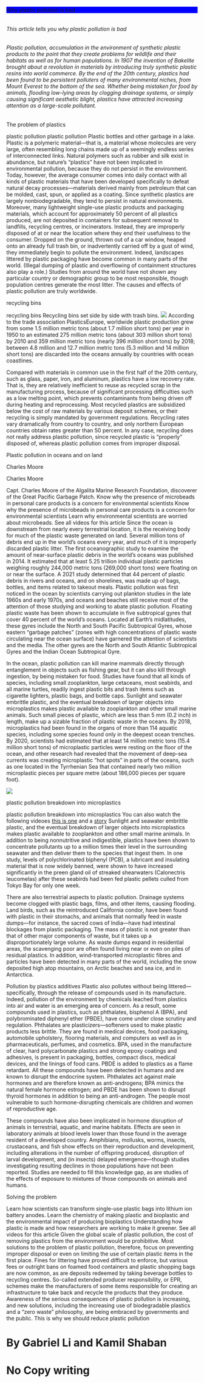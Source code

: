 <!DOCTYPE html>
<html>
<head>
<title>Plastic Pollution</title>
</head>
<body>
<p style="background-color: blue;"
<h6>Why plastic pollution is bad<h6>
<h6>This article tells you why plastic pollution is bad<h6>
<h6>Plastic pollution, accumulation in the environment of synthetic plastic products to the point that they create problems for wildlife and their habitats as well as for human populations. In 1907 the invention of Bakelite brought about a revolution in materials by introducing truly synthetic plastic resins into world
commerce. By the end of the 20th century, plastics had been found to be persistent polluters of many environmental niches, from Mount Everest to the bottom of the sea. Whether being mistaken for food by animals, flooding low-lying areas by clogging drainage systems, or simply causing significant aesthetic blight, plastics have attracted increasing attention as a large-scale pollutant.</h6>

<p>The problem of plastics<p> 
<p>plastic pollution
plastic pollution
Plastic bottles and other garbage in a lake.
Plastic is a polymeric material—that is, a material whose molecules are very large, often resembling long chains made up of a seemingly endless series of interconnected links. Natural polymers such as rubber and silk exist in abundance, but nature’s “plastics” have not been implicated in environmental pollution, because they do not persist in the environment. Today, however, the average consumer comes into daily contact with all kinds of plastic materials that have been developed specifically to defeat natural decay processes—materials derived mainly from petroleum that can be molded, cast, spun, or applied as a coating. Since synthetic plastics are largely nonbiodegradable, they tend to persist in natural environments. Moreover, many lightweight single-use plastic products and packaging materials, which account for approximately 50 percent of all plastics produced, are not deposited in containers for subsequent removal to landfills, recycling centres, or incinerators. Instead, they are improperly disposed of at or near the location where they end their usefulness to the consumer. Dropped on the ground, thrown out of a car window, heaped onto an already full trash bin, or inadvertently carried off by a gust of wind, they immediately begin to pollute the environment. Indeed, landscapes littered by plastic packaging have become common in many parts of the world. (Illegal dumping of plastic and overflowing of containment structures also play a role.) Studies from around the world have not shown any particular country or demographic group to be most responsible, though population centres generate the most litter. The causes and effects of plastic pollution are truly worldwide.</p>

<p>recycling bins</p>
<p>recycling bins
Recycling bins set side by side with trash bins.
<img src="./photo-default.jpg" >
According to the trade association PlasticsEurope, worldwide plastic production grew from some 1.5 million metric tons (about 1.7 million short tons) per year in 1950 to an estimated 275 million metric tons (about 303 million short tons) by 2010 and 359 million metric tons (nearly 396 million short tons) by 2018; between 4.8 million and 12.7 million metric tons (5.3 million and 14 million short tons) are discarded into the oceans annually by countries with ocean coastlines.</p>

<p>Compared with materials in common use in the first half of the 20th century, such as glass, paper, iron, and aluminum, plastics have a low recovery rate. That is, they are relatively inefficient to reuse as recycled scrap in the manufacturing process, because of significant processing difficulties such as a low melting point, which prevents contaminants from being driven off during heating and reprocessing. Most recycled plastics are subsidized below the cost of raw materials by various deposit schemes, or their recycling is simply mandated by government regulations. Recycling rates vary dramatically from country to country, and only northern European countries obtain rates greater than 50 percent. In any case, recycling does not really address plastic pollution, since recycled plastic is “properly” disposed of, whereas plastic pollution comes from improper disposal.<p>

<p>Plastic pollution in oceans and on land</p>
<p>Charles Moore</p>
<p>Charles Moore</p>
<p>Capt. Charles Moore of the Algalita Marine Research Foundation, discoverer of the Great Pacific Garbage Patch.
Know why the presence of microbeads in personal care products is a concern for environmental scientists
Know why the presence of microbeads in personal care products is a concern for environmental scientists
Learn why environmental scientists are worried about microbeads.
See all videos for this article
Since the ocean is downstream from nearly every terrestrial location, it is the receiving body for much of the plastic waste generated on land. Several million tons of debris end up in the world’s oceans every year, and much of it is improperly discarded plastic litter. The first oceanographic study to examine the amount of near-surface plastic debris in the world’s oceans was published in 2014. It estimated that at least 5.25 trillion individual plastic particles weighing roughly 244,000 metric tons (269,000 short tons) were floating on or near the surface. A 2021 study determined that 44 percent of plastic debris in rivers and oceans, and on shorelines, was made up of bags, bottles, and items related to takeout meals. Plastic pollution was first noticed in the ocean by scientists carrying out plankton studies in the late 1960s and early 1970s, and oceans and beaches still receive most of the attention of those studying and working to abate plastic pollution. Floating plastic waste has been shown to accumulate in five subtropical gyres that cover 40 percent of the world’s oceans. Located at Earth’s midlatitudes, these gyres include the North and South Pacific Subtropical Gyres, whose eastern “garbage patches” (zones with high concentrations of plastic waste circulating near the ocean surface) have garnered the attention of scientists and the media. The other gyres are the North and South Atlantic Subtropical Gyres and the Indian Ocean Subtropical Gyre.</p>

<p>In the ocean, plastic pollution can kill marine mammals directly through entanglement in objects such as fishing gear, but it can also kill through ingestion, by being mistaken for food. Studies have found that all kinds of species, including small zooplankton, large cetaceans, most seabirds, and all marine turtles, readily ingest plastic bits and trash items such as cigarette lighters, plastic bags, and bottle caps. Sunlight and seawater embrittle plastic, and the eventual breakdown of larger objects into microplastics makes plastic available to zooplankton and other small marine animals. Such small pieces of plastic, which are less than 5 mm (0.2 inch) in length, make up a sizable fraction of plastic waste in the oceans. By 2018, microplastics had been found in the organs of more than 114 aquatic species, including some species found only in the deepest ocean trenches. By 2020, scientists had estimated that at least 14 million metric tons (15.4 million short tons) of microplastic particles were resting on the floor of the ocean, and other research had revealed that the movement of deep-sea currents was creating microplastic “hot spots” in parts of the oceans, such as one located in the Tyrrhenian Sea that contained nearly two million microplastic pieces per square metre (about 186,000 pieces per square foot).</p>
<img src=./plastic-waste-single-use-worldwide-consumption-animals-2.webp >
<p>plastic pollution breakdown into microplastics<p>
<p>plastic pollution breakdown into microplastics You can also watch the following videoes 
<a href=https://www.youtube.com/watch?vfsjvwQclGLo>this is one</a> and a
<a href=https://www.youtube.com/watch?vRS7IzU2VJIQ>story</a>
Sunlight and seawater embrittle plastic, and the eventual breakdown of larger objects into microplastics makes plastic available to zooplankton and other small marine animals. 
In addition to being nonnutritive and indigestible, plastics have been shown to concentrate pollutants up to a million times their level in the surrounding seawater and then deliver them to the species that ingest them. In one study, levels of polychlorinated biphenyl (PCB), a lubricant and insulating material that is now widely banned, were shown to have increased significantly in the preen gland oil of streaked shearwaters (Calonectris leucomelas) after these seabirds had been fed plastic pellets culled from Tokyo Bay for only one week.<p>

<p>There are also terrestrial aspects to plastic pollution. Drainage systems become clogged with plastic bags, films, and other items, causing flooding. Land birds, such as the reintroduced California condor, have been found with plastic in their stomachs, and animals that normally feed in waste dumps—for instance, the sacred cows of India—have had intestinal blockages from plastic packaging. The mass of plastic is not greater than that of other major components of waste, but it takes up a disproportionately large volume. As waste dumps expand in residential areas, the scavenging poor are often found living near or even on piles of residual plastics. In addition, wind-transported microplastic fibres and particles have been detected in many parts of the world, including the snow deposited high atop mountains, on Arctic beaches and sea ice, and in Antarctica.</p>

<p>Pollution by plastics additives
Plastic also pollutes without being littered—specifically, through the release of compounds used in its manufacture. Indeed, pollution of the environment by chemicals leached from plastics into air and water is an emerging area of concern. As a result, some compounds used in plastics, such as phthalates, bisphenol A (BPA), and polybrominated diphenyl ether (PBDE), have come under close scrutiny and regulation. Phthalates are plasticizers—softeners used to make plastic products less brittle. They are found in medical devices, food packaging, automobile upholstery, flooring materials, and computers as well as in pharmaceuticals, perfumes, and cosmetics. BPA, used in the manufacture of clear, hard polycarbonate plastics and strong epoxy coatings and adhesives, is present in packaging, bottles, compact discs, medical devices, and the linings of food cans. PBDE is added to plastics as a flame retardant. All these compounds have been detected in humans and are known to disrupt the endocrine system. Phthalates act against male hormones and are therefore known as anti-androgens; BPA mimics the natural female hormone estrogen; and PBDE has been shown to disrupt thyroid hormones in addition to being an anti-androgen. The people most vulnerable to such hormone-disrupting chemicals are children and women of reproductive age.</p>

<p>These compounds have also been implicated in hormone disruption of animals in terrestrial, aquatic, and marine habitats. Effects are seen in laboratory animals at blood levels lower than those found in the average resident of a developed country. Amphibians, mollusks, worms, insects, crustaceans, and fish show effects on their reproduction and development, including alterations in the number of offspring produced, disruption of larval development, and (in insects) delayed emergence—though studies investigating resulting declines in those populations have not been reported. Studies are needed to fill this knowledge gap, as are studies of the effects of exposure to mixtures of those compounds on animals and humans.</p>

<p>Solving the problem<p>
<p>Learn how scientists can transform single-use plastic bags into lithium ion battery anodes.
Learn the chemistry of making plastic and bioplastic and the environmental impact of producing bioplastics
Understanding how plastic is made and how researchers are working to make it greener.
See all videos for this article
Given the global scale of plastic pollution, the cost of removing plastics from the environment would be prohibitive. Most solutions to the problem of plastic pollution, therefore, focus on preventing improper disposal or even on limiting the use of certain plastic items in the first place. Fines for littering have proved difficult to enforce, but various fees or outright bans on foamed food containers and plastic shopping bags are now common, as are deposits redeemed by taking beverage bottles to recycling centres. So-called extended producer responsibility, or EPR, schemes make the manufacturers of some items responsible for creating an infrastructure to take back and recycle the products that they produce. Awareness of the serious consequences of plastic pollution is increasing, and new solutions, including the increasing use of biodegradable plastics and a “zero waste” philosophy, are being embraced by governments and the public.
This is why we should reduce plastic pollution</p>
<p style="background-color:white;">
<h1>By Gabriel Li and Kamil Shaban</h1>
<h1>No Copy writing</h1>
<br>
</body>
</html>
